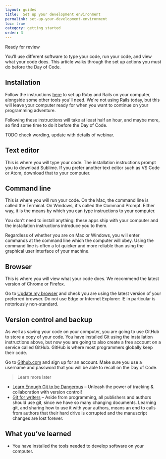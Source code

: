 ```yaml
---
layout: guides
title:  Set up your development environment
permalink: set-up-your-development-environment
toc: true
category: getting started
order: 3
---
```

<!-- <span class="tag tag--draft">Not started</span> -->
<!-- <span class="tag tag--progress">In progress</span> -->
<span class="tag tag--review">Ready for review</span>
<!-- <span class="tag tag--approved">Approved</span> -->

<p class="abstract">
  You’ll use different software to type your code, run your code, and view what your code does. This article walks through the set up actions you must do before the Day of Code.
</p>

## Installation

Follow the instructions [here](http://installrails.com/) to set up Ruby and Rails on your computer, alongside some other tools you'll need. We're not using Rails today, but this will leave your computer ready for when you want to continue on your programming adventure.

Following these instructions will take at least half an hour, and maybe more, so find some time to do it before the Day of Code.

TODO check wording, update with details of webinar.

## Text editor

This is where you will type your code. The installation instructions prompt you to download Sublime. If you prefer another text editor such as VS Code or Atom, download that to your computer.

## Command line

This is where you will run your code. On the Mac, the command line is called the Terminal. On Windows, it's called the Command Prompt. Either way, it is the means by which you can type instructions to your computer.

You don't need to install anything: these apps ship with your computer and the installation instructions introduce you to them.

Regardless of whether you are on Mac or Windows, you will enter commands at the command line which the computer will obey. Using the command line is often a lot quicker and more reliable than using the graphical user interface of your machine.

## Browser

This is where you will view what your code does. We recommend the latest version of Chrome or Firefox.

Go to [Update my browser](https://updatemybrowser.org/) and check you are using the latest version of your preferred browser. Do not use Edge or Internet Explorer: IE in particular is notoriously non-standard.

## Version control and backup

As well as saving your code on your computer, you are going to use GitHub to store a copy of your code. You have installed Git using the installation instructions above, but now you are going to also create a free account on a service called GitHub. GitHub is where most programmers globally keep their code.

Go to [Github.com](https://github.com/) and sign up for an account. Make sure you use a username and password that you will be able to recall on the Day of Code.

> <span class="learn-more">Learn more later<span>
* [Learn Enough Git to be Dangerous](https://www.learnenough.com/git) – Unleash the power of
tracking & collaboration with version control!
* [Git for writers](https://medium.com/@sayhellotovanessa/git-for-writers-write-fiction-like-a-good-programmer-ea6f0309a69a) – Aside from programming, all publishers and authors should use git, since we have so many changing documents. Learning git, and sharing how to use it with your authors, means an end to calls from authors that their hard drive is corrupted and the manuscript changes are lost forever.


## What you’ve learned

* You have installed the tools needed to develop software on your computer.


